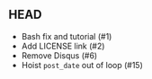 ## HEAD

  * Bash fix and tutorial (#1)
  * Add LICENSE link (#2)
  * Remove Disqus (#6)
  * Hoist `post_date` out of loop (#15)
